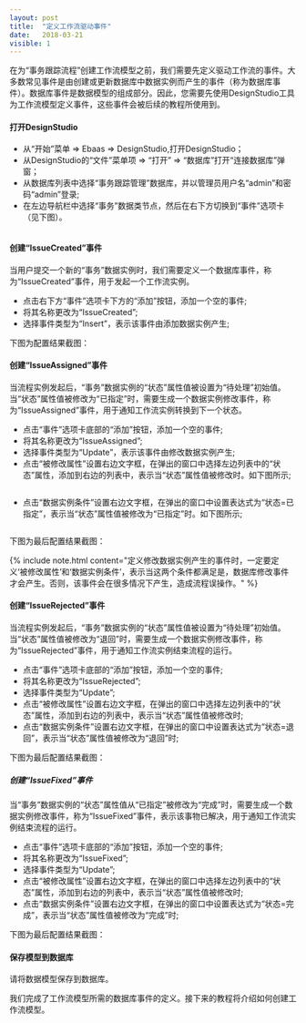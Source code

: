 ```yaml
---
layout: post
title:  "定义工作流驱动事件"
date:   2018-03-21
visible: 1
---
```


在为“事务跟踪流程”创建工作流模型之前，我们需要先定义驱动工作流的事件。大多数常见事件是由创建或更新数据库中数据实例而产生的事件（称为数据库事件）。数据库事件是数据模型的组成部分。因此，您需要先使用DesignStudio工具为工作流模型定义事件，这些事件会被后续的教程所使用到。

#### 打开DesignStudio

* 从“开始”菜单 => Ebaas => DesignStudio,打开DesignStudio；
* 从DesignStudio的“文件”菜单项 => “打开” => “数据库”打开“连接数据库”弹窗；
* 从数据库列表中选择“事务跟踪管理”数据库，并以管理员用户名“admin”和密码“admin”登录;
* 在左边导航栏中选择“事务”数据类节点，然后在右下方切换到“事件”选项卡 （见下图）。

<img src="{{'/assets/img/2018-3-21-定义数据库事件.png' | prepend: site.baseurl }}" alt="">

#### 创建“IssueCreated”事件

当用户提交一个新的“事务”数据实例时，我们需要定义一个数据库事件，称为“IssueCreated”事件，用于发起一个工作流实例。

* 点击右下方“事件”选项卡下方的“添加”按钮，添加一个空的事件;
* 将其名称更改为“IssueCreated”;
* 选择事件类型为“Insert”，表示该事件由添加数据实例产生;

下图为配置结果截图：
<img src="{{'/assets/img/2018-3-21-定义IssureCreated事件.png' | prepend: site.baseurl }}" alt="">

#### 创建“IssueAssigned”事件

当流程实例发起后，“事务”数据实例的“状态”属性值被设置为“待处理”初始值。当“状态”属性值被修改为“已指定”时，需要生成一个数据实例修改事件，称为“IssueAssigned”事件，用于通知工作流实例转换到下一个状态。

* 点击“事件”选项卡底部的“添加”按钮，添加一个空的事件;
* 将其名称更改为“IssueAssigned”;
* 选择事件类型为“Update”，表示该事件由修改数据实例产生;
* 点击“被修改属性”设置右边文字框，在弹出的窗口中选择左边列表中的“状态”属性，添加到右边的列表中，表示当“状态”属性值被修改时。如下图所示;

<img src="{{'/assets/img/2018-3-21-定义IssueAssigned修改属性.png' | prepend: site.baseurl }}" alt="">

* 点击“数据实例条件”设置右边文字框，在弹出的窗口中设置表达式为“状态=已指定”，表示当“状态”属性值被修改为“已指定”时。如下图所示;

<img src="{{'/assets/img/2018-3-21-定义IssueAssigned数据条件.png' | prepend: site.baseurl }}" alt="">

下图为最后配置结果截图：
<img src="{{'/assets/img/2018-3-21-定义IssueAssigned事件.png' | prepend: site.baseurl }}" alt="">

{% include note.html content="定义修改数据实例产生的事件时，一定要定义‘被修改属性’和‘数据实例条件’，表示当这两个条件都满足是，数据库修改事件才会产生。否则，该事件会在很多情况下产生，造成流程误操作。" %}


#### 创建“IssueRejected”事件

当流程实例发起后，“事务”数据实例的“状态”属性值被设置为“待处理”初始值。当“状态”属性值被修改为“退回”时，需要生成一个数据实例修改事件，称为“IssueRejected”事件，用于通知工作流实例结束流程的运行。

* 点击“事件”选项卡底部的“添加”按钮，添加一个空的事件;
* 将其名称更改为“IssueRejected”;
* 选择事件类型为“Update”;
* 点击“被修改属性”设置右边文字框，在弹出的窗口中选择左边列表中的“状态”属性，添加到右边的列表中，表示当“状态”属性值被修改时;
* 点击“数据实例条件”设置右边文字框，在弹出的窗口中设置表达式为“状态=退回”，表示当“状态”属性值被修改为“退回”时;

下图为最后配置结果截图：
<img src="{{'/assets/img/2018-3-21-定义IssueRejected事件.png' | prepend: site.baseurl }}" alt="">



##### 创建“IssueFixed”事件

当“事务”数据实例的“状态”属性值从“已指定”被修改为“完成”时，需要生成一个数据实例修改事件，称为“IssueFixed”事件，表示该事物已解决，用于通知工作流实例结束流程的运行。

* 点击“事件”选项卡底部的“添加”按钮，添加一个空的事件;
* 将其名称更改为“IssueFixed”;
* 选择事件类型为“Update”;
* 点击“被修改属性”设置右边文字框，在弹出的窗口中选择左边列表中的“状态”属性，添加到右边的列表中，表示当“状态”属性值被修改时;
* 点击“数据实例条件”设置右边文字框，在弹出的窗口中设置表达式为“状态=完成”，表示当“状态”属性值被修改为“完成”时;

下图为最后配置结果截图：
<img src="{{'/assets/img/2018-3-21-定义IssueFixed事件.png' | prepend: site.baseurl }}" alt="">

#### 保存模型到数据库

请将数据模型保存到数据库。

我们完成了工作流模型所需的数据库事件的定义。接下来的教程将介绍如何创建工作流模型。
